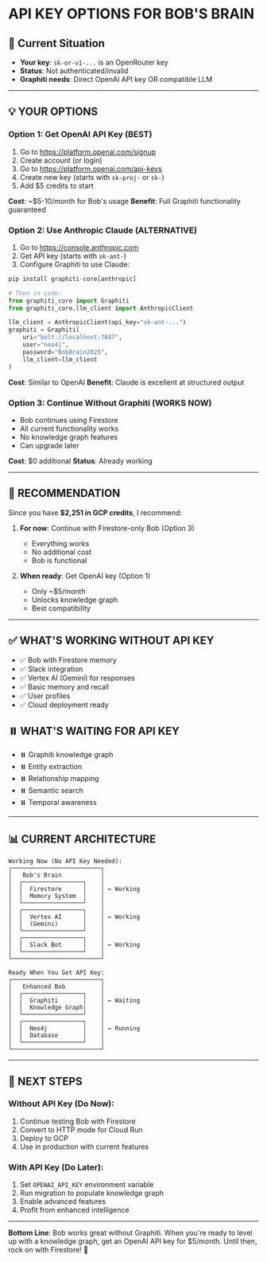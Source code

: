 # API KEY OPTIONS FOR BOB'S BRAIN

## 🔴 Current Situation
- **Your key**: `sk-or-v1-...` is an OpenRouter key
- **Status**: Not authenticated/invalid
- **Graphiti needs**: Direct OpenAI API key OR compatible LLM

---

## 💡 YOUR OPTIONS

### Option 1: Get OpenAI API Key (BEST)
1. Go to https://platform.openai.com/signup
2. Create account (or login)
3. Go to https://platform.openai.com/api-keys
4. Create new key (starts with `sk-proj-` or `sk-`)
5. Add $5 credits to start

**Cost**: ~$5-10/month for Bob's usage
**Benefit**: Full Graphiti functionality guaranteed

### Option 2: Use Anthropic Claude (ALTERNATIVE)
1. Go to https://console.anthropic.com
2. Get API key (starts with `sk-ant-`)
3. Configure Graphiti to use Claude:

```python
pip install graphiti-core[anthropic]

# Then in code:
from graphiti_core import Graphiti
from graphiti_core.llm_client import AnthropicClient

llm_client = AnthropicClient(api_key="sk-ant-...")
graphiti = Graphiti(
    uri="bolt://localhost:7687",
    user="neo4j",
    password="BobBrain2025",
    llm_client=llm_client
)
```

**Cost**: Similar to OpenAI
**Benefit**: Claude is excellent at structured output

### Option 3: Continue Without Graphiti (WORKS NOW)
- Bob continues using Firestore
- All current functionality works
- No knowledge graph features
- Can upgrade later

**Cost**: $0 additional
**Status**: Already working

---

## 🎯 RECOMMENDATION

Since you have **$2,251 in GCP credits**, I recommend:

1. **For now**: Continue with Firestore-only Bob (Option 3)
   - Everything works
   - No additional cost
   - Bob is functional

2. **When ready**: Get OpenAI key (Option 1)
   - Only ~$5/month
   - Unlocks knowledge graph
   - Best compatibility

---

## ✅ WHAT'S WORKING WITHOUT API KEY

- ✅ Bob with Firestore memory
- ✅ Slack integration
- ✅ Vertex AI (Gemini) for responses
- ✅ Basic memory and recall
- ✅ User profiles
- ✅ Cloud deployment ready

## ⏸️ WHAT'S WAITING FOR API KEY

- ⏸️ Graphiti knowledge graph
- ⏸️ Entity extraction
- ⏸️ Relationship mapping
- ⏸️ Semantic search
- ⏸️ Temporal awareness

---

## 📊 CURRENT ARCHITECTURE

```
Working Now (No API Key Needed):
┌─────────────────────────┐
│   Bob's Brain           │
│  ┌─────────────────┐    │
│  │  Firestore      │    │ ← Working
│  │  Memory System  │    │
│  └─────────────────┘    │
│  ┌─────────────────┐    │
│  │  Vertex AI      │    │ ← Working
│  │  (Gemini)       │    │
│  └─────────────────┘    │
│  ┌─────────────────┐    │
│  │  Slack Bot      │    │ ← Working
│  └─────────────────┘    │
└─────────────────────────┘

Ready When You Get API Key:
┌─────────────────────────┐
│   Enhanced Bob          │
│  ┌─────────────────┐    │
│  │  Graphiti       │    │ ← Waiting
│  │  Knowledge Graph│    │
│  └─────────────────┘    │
│  ┌─────────────────┐    │
│  │  Neo4j          │    │ ← Running
│  │  Database       │    │
│  └─────────────────┘    │
└─────────────────────────┘
```

---

## 🚀 NEXT STEPS

### Without API Key (Do Now):
1. Continue testing Bob with Firestore
2. Convert to HTTP mode for Cloud Run
3. Deploy to GCP
4. Use in production with current features

### With API Key (Do Later):
1. Set `OPENAI_API_KEY` environment variable
2. Run migration to populate knowledge graph
3. Enable advanced features
4. Profit from enhanced intelligence

---

**Bottom Line**: Bob works great without Graphiti. When you're ready to level up with a knowledge graph, get an OpenAI API key for $5/month. Until then, rock on with Firestore! 🤠
